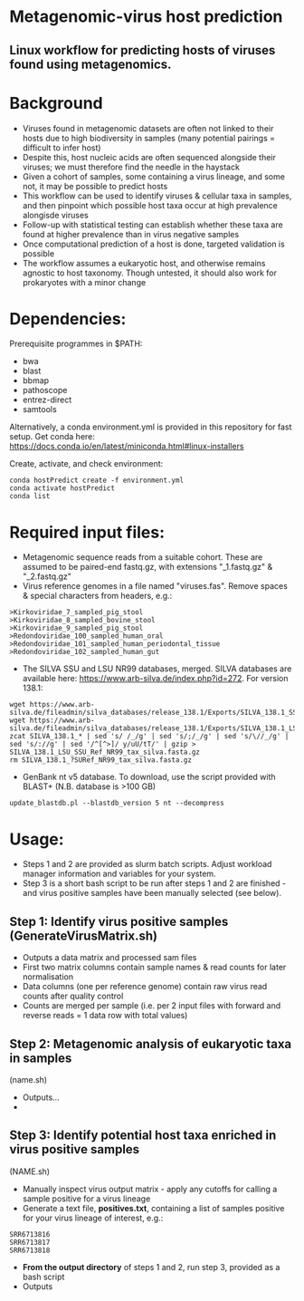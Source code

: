 # Metagenomic-virus host prediction

## Linux workflow for predicting hosts of viruses found using metagenomics.

# Background
- Viruses found in metagenomic datasets are often not linked to their hosts due to high biodiversity in samples (many potential pairings = difficult to infer host)
- Despite this, host nucleic acids are often sequenced alongside their viruses; we must therefore find the needle in the haystack
- Given a cohort of samples, some containing a virus lineage, and some not, it may be possible to predict hosts
- This workflow can be used to identify viruses & cellular taxa in samples, and then pinpoint which possible host taxa occur at high prevalence alongisde viruses
- Follow-up with statistical testing can establish whether these taxa are found at higher prevalence than in virus negative samples
- Once computational prediction of a host is done, targeted validation is possible
- The workflow assumes a eukaryotic host, and otherwise remains agnostic to host taxonomy. Though untested, it should also work for prokaryotes with a minor change

# Dependencies:
Prerequisite programmes in $PATH:
- bwa
- blast
- bbmap
- pathoscope
- entrez-direct
- samtools

Alternatively, a conda environment.yml is provided in this repository for fast setup.
Get conda here:
https://docs.conda.io/en/latest/miniconda.html#linux-installers

Create, activate, and check environment:
```
conda hostPredict create -f environment.yml
conda activate hostPredict
conda list
```

# Required input files:
- Metagenomic sequence reads from a suitable cohort. These are assumed to be paired-end fastq.gz, with extensions "_1.fastq.gz" & "_2.fastq.gz"
- Virus reference genomes in a file named "viruses.fas". Remove spaces & special characters from headers, e.g.:
```
>Kirkoviridae_7_sampled_pig_stool
>Kirkoviridae_8_sampled_bovine_stool
>Kirkoviridae_9_sampled_pig_stool
>Redondoviridae_100_sampled_human_oral
>Redondoviridae_101_sampled_human_periodontal_tissue
>Redondoviridae_102_sampled_human_gut
```
- The SILVA SSU and LSU NR99 databases, merged. SILVA databases are available here: https://www.arb-silva.de/index.php?id=272. For version 138.1:
```
wget https://www.arb-silva.de/fileadmin/silva_databases/release_138.1/Exports/SILVA_138.1_SSURef_NR99_tax_silva.fasta.gz
wget https://www.arb-silva.de/fileadmin/silva_databases/release_138.1/Exports/SILVA_138.1_LSURef_NR99_tax_silva.fasta.gz
zcat SILVA_138.1_* | sed 's/ /_/g' | sed 's/;/_/g' | sed 's/\//_/g' | sed 's/://g' | sed '/^[^>]/ y/uU/tT/' | gzip > SILVA_138.1_LSU_SSU_Ref_NR99_tax_silva.fasta.gz
rm SILVA_138.1_?SURef_NR99_tax_silva.fasta.gz
```
- GenBank nt v5 database. To download, use the script provided with BLAST+ (N.B. database is >100 GB)
```
update_blastdb.pl --blastdb_version 5 nt --decompress
```

# Usage:

- Steps 1 and 2 are provided as slurm batch scripts. Adjust workload manager information and variables for your system.
- Step 3 is a short bash script to be run after steps 1 and 2 are finished - and virus positive samples have been manually selected (see below).  

## Step 1: Identify virus positive samples (GenerateVirusMatrix.sh)
- Outputs a data matrix and processed sam files
- First two matrix columns contain sample names & read counts for later normalisation
- Data columns (one per reference genome) contain raw virus read counts after quality control
- Counts are merged per sample (i.e. per 2 input files with forward and reverse reads = 1 data row with total values)

## Step 2: Metagenomic analysis of eukaryotic taxa in samples
(name.sh)
- Outputs...
- 

## Step 3: Identify potential host taxa enriched in virus positive samples 
(NAME.sh)

- Manually inspect virus output matrix - apply any cutoffs for calling a sample positive for a virus lineage
- Generate a text file, **positives.txt**, containing a list of samples positive for your virus lineage of interest, e.g.: 
```
SRR6713816
SRR6713817
SRR6713818
````
- **From the output directory** of steps 1 and 2, run step 3, provided as a bash script
- Outputs 

